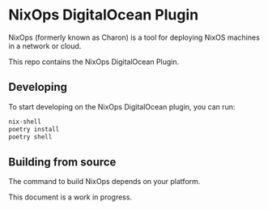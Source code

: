 # NixOps DigitalOcean Plugin

NixOps (formerly known as Charon) is a tool for deploying NixOS
machines in a network or cloud.

This repo contains the NixOps DigitalOcean Plugin.

<!-- * [Manual](https://nixos.org/nixops/manual/) -->
<!-- * [Installation](https://nixos.org/nixops/manual/#chap-installation) / [Hacking](https://nixos.org/nixops/manual/#chap-hacking) -->
<!-- * [Continuous build](http://hydra.nixos.org/jobset/nixops/master#tabs-jobs) -->
<!-- * [Source code](https://github.com/NixOS/nixops) -->
<!-- * [Issue Tracker](https://github.com/NixOS/nixops/issues) -->
<!-- * [Mailing list / Google group](https://groups.google.com/forum/#!forum/nixops-users) -->
<!-- * [IRC - #nixos on freenode.net](irc://irc.freenode.net/#nixos) -->

## Developing

To start developing on the NixOps DigitalOcean plugin, you can run:

```bash
nix-shell
poetry install
poetry shell
```

## Building from source

The command to build NixOps depends on your platform.

<!-- See the main NixOps repo instructions for how to built NixOps -->
<!-- with this DigitalOcean plugin. -->

This document is a work in progress.
